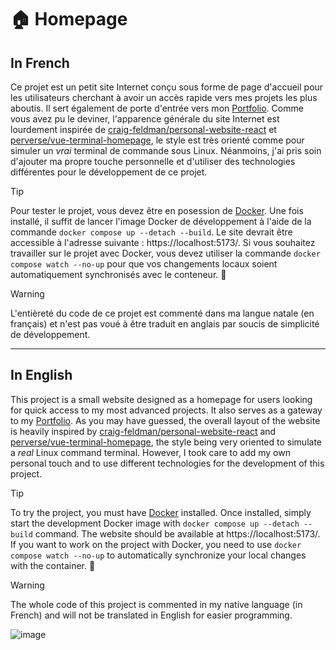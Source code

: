# 🏠 Homepage

## In French

Ce projet est un petit site Internet conçu sous forme de page d'accueil pour les utilisateurs cherchant à avoir un accès rapide vers mes projets les plus aboutis. Il sert également de porte d'entrée vers mon [Portfolio](https://github.com/FlorianLeChat/Portfolio). Comme vous avez pu le deviner, l'apparence générale du site Internet est lourdement inspirée de [craig-feldman/personal-website-react](https://github.com/craig-feldman/personal-website-react) et [perverse/vue-terminal-homepage](https://github.com/perverse/vue-terminal-homepage), le style est très orienté comme pour simuler un *vrai* terminal de commande sous Linux. Néanmoins, j'ai pris soin d'ajouter ma propre touche personnelle et d'utiliser des technologies différentes pour le développement de ce projet.

> [!TIP]
> Pour tester le projet, vous devez être en posession de [Docker](https://www.docker.com/). Une fois installé, il suffit de lancer l'image Docker de développement à l'aide de la commande `docker compose up --detach --build`. Le site devrait être accessible à l'adresse suivante : https://localhost:5173/. Si vous souhaitez travailler sur le projet avec Docker, vous devez utiliser la commande `docker compose watch --no-up` pour que vos changements locaux soient automatiquement synchronisés avec le conteneur. 🐳

> [!WARNING]
> L'entièreté du code de ce projet est commenté dans ma langue natale (en français) et n'est pas voué à être traduit en anglais par soucis de simplicité de développement.

___

## In English

This project is a small website designed as a homepage for users looking for quick access to my most advanced projects. It also serves as a gateway to my [Portfolio](https://github.com/FlorianLeChat/Portfolio). As you may have guessed, the overall layout of the website is heavily inspired by [craig-feldman/personal-website-react](https://github.com/craig-feldman/personal-website-react) and [perverse/vue-terminal-homepage](https://github.com/perverse/vue-terminal-homepage), the style being very oriented to simulate a *real* Linux command terminal. However, I took care to add my own personal touch and to use different technologies for the development of this project.

> [!TIP]
> To try the project, you must have [Docker](https://www.docker.com/) installed. Once installed, simply start the development Docker image with `docker compose up --detach --build` command. The website should be available at https://localhost:5173/. If you want to work on the project with Docker, you need to use `docker compose watch --no-up` to automatically synchronize your local changes with the container. 🐳

> [!WARNING]
> The whole code of this project is commented in my native language (in French) and will not be translated in English for easier programming.

![image](https://github.com/FlorianLeChat/Homepage/assets/26360935/673692b0-c8bf-4ce5-845a-4e2fc66917c2)